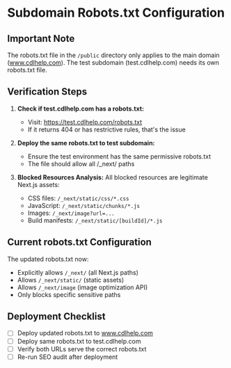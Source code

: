 # Subdomain Robots.txt Configuration

## Important Note

The robots.txt file in the `/public` directory only applies to the main domain (www.cdlhelp.com). The test subdomain (test.cdlhelp.com) needs its own robots.txt file.

## Verification Steps

1. **Check if test.cdlhelp.com has a robots.txt:**
   - Visit: https://test.cdlhelp.com/robots.txt
   - If it returns 404 or has restrictive rules, that's the issue

2. **Deploy the same robots.txt to test subdomain:**
   - Ensure the test environment has the same permissive robots.txt
   - The file should allow all /\_next/ paths

3. **Blocked Resources Analysis:**
   All blocked resources are legitimate Next.js assets:
   - CSS files: `/_next/static/css/*.css`
   - JavaScript: `/_next/static/chunks/*.js`
   - Images: `/_next/image?url=...`
   - Build manifests: `/_next/static/[buildId]/*.js`

## Current robots.txt Configuration

The updated robots.txt now:

- Explicitly allows `/_next/` (all Next.js paths)
- Allows `/_next/static/` (static assets)
- Allows `/_next/image` (image optimization API)
- Only blocks specific sensitive paths

## Deployment Checklist

- [ ] Deploy updated robots.txt to www.cdlhelp.com
- [ ] Deploy same robots.txt to test.cdlhelp.com
- [ ] Verify both URLs serve the correct robots.txt
- [ ] Re-run SEO audit after deployment
